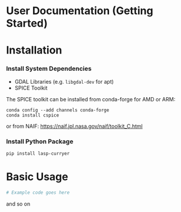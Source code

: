 # User Documentation (Getting Started)

# Installation

### Install System Dependencies

- GDAL Libraries (e.g. `libgdal-dev` for apt)
- SPICE Toolkit

The SPICE toolkit can be installed from conda-forge for AMD or ARM:

```
conda config --add channels conda-forge
conda install cspice
```

or from NAIF: https://naif.jpl.nasa.gov/naif/toolkit_C.html

### Install Python Package

```shell
pip install lasp-curryer
```

# Basic Usage

```python
# Example code goes here
```

and so on
